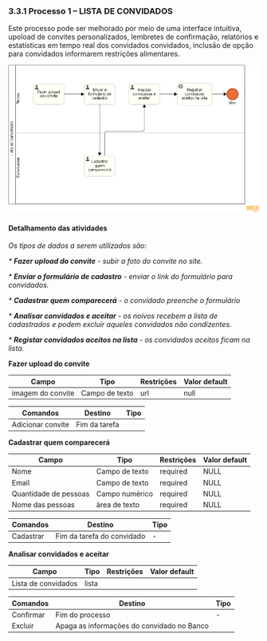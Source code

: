 ### 3.3.1 Processo 1 – LISTA DE CONVIDADOS

Este processo pode ser melhorado por meio de uma interface intuitiva, upoload de convites personalizados, lembretes de confirmação, relatórios e estatísticas em tempo real dos convidados convidados, inclusão de opção para convidados informarem restrições alimentares.

![Lista de convidados Diagrama](images/lista_de_convidados.png)


#### Detalhamento das atividades

_Os tipos de dados a serem utilizados são:_

_* **Fazer upload do convite** - subir a foto do convite no site._

_* **Enviar o formulário de cadastro** - enviar o link do formulário para convidados._

_* **Cadastrar quem comparecerá** - o convidado preenche o formulário_

_* **Analisar convidados e aceitar** - os noivos recebem a lista de cadastrados e podem excluir aqueles convidados não condizentes._

_* **Registar convidados aceitos na lista** - os convidados aceitos ficam na lista._



**Fazer upload do convite**

| **Campo**           | **Tipo**         | **Restrições**                               | **Valor default** |
| ---                 | ---              | ---                                          | ---               |
| imagem do convite   | Campo de texto    | url  |      null         |                       	|      edit         |


| **Comandos**                     |  **Destino**                           | **Tipo**       |                   
| ---                              | ---                                    | ---            | 
| Adicionar convite              | Fim da tarefa     |         |                   


**Cadastrar quem comparecerá**

| **Campo**           | **Tipo**         | **Restrições**                               | **Valor default** |
| ---                 | ---              | ---                                          | ---               |
| Nome | Campo de texto        | required                         |      NULL      |
| Email | Campo de texto        | required                          |      NULL       |
| Quantidade de pessoas | Campo numérico        | required                        |      NULL       |
| Nome das pessoas| àrea de texto        | required                          |      NULL       |

| **Comandos**                     |  **Destino**                           | **Tipo**       |                   
| ---                              | ---                                    | ---            |     
| Cadastrar       | Fim da tarefa do convidado        | -              |    

**Analisar convidados e aceitar**

| **Campo**           | **Tipo**         | **Restrições**                               | **Valor default** |
| ---                 | ---              | ---                                          | ---               |
| Lista de convidados | lista        |                        |            |


| **Comandos**                     |  **Destino**                           | **Tipo**       |                   
| ---                              | ---                                    | ---            |     
| Confirmar       | Fim do processo        | -              |    
|  Excluir        | Apaga as informações do convidado no Banco | |

